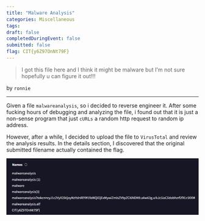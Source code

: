 ```yaml
---
title: "Malware Analysis"
categories: Miscellaneous
tags: 
draft: false
completedDuringEvent: false
submitted: false
flag: CIT{y6Z97OnNt79F}
---
```

> I got this file here and I think it might be malware but I'm not sure hopefully u can figure it out!!!

by `ronnie`

---

Given a file `malwareanalysis`, so i decided to reverse engineer it. After some fucking hours of debugging and analyzing the file, i found out that it is just a non-sense program that just `cURLs` a random http request to random ip address.

However, after a while, I decided to upload the file to `VirusTotal` and review the analysis results. In the details section, I discovered that the original submitted filename actually contained the flag.

![alt text](image.png)
